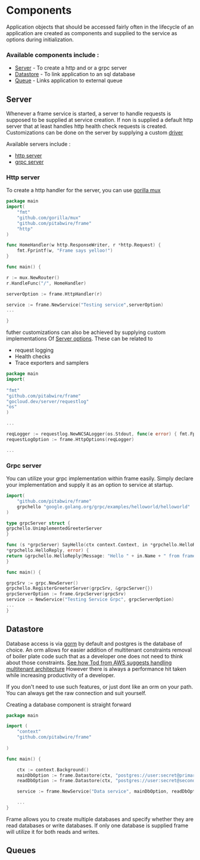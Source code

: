 
# Components

Application objects that should be accessed fairly often in the lifecycle of an application
are created as components and supplied to the service as options during initialization.

### Available components include :

- [Server](#server) - To create a http and or a grpc server
- [Datastore](#datastore) - To link application to an sql database 
- [Queue](#queues) - Links application to external queue

## Server

Whenever a frame service is started, a server to handle requests is supposed to be supplied at service creation. 
If non is supplied a default http server that at least handles http health check requests is created.
Customizations can be done on the server by supplying a custom [driver](https://pkg.go.dev/gocloud.dev/server/driver#Server)

Available servers include :
    
- [http server](#http-server)
- [grpc server](#grpc-server)

### Http server
To create a http handler for the server, you can use [gorilla mux](https://github.com/gorilla/mux)

````go
package main
import(
	"fmt"
	"github.com/gorilla/mux"
    "github.com/pitabwire/frame"
	"http"
)

func HomeHandler(w http.ResponseWriter, r *http.Request) {
    fmt.Fprintf(w, "Frame says yelloo!")
}

func main() {

r := mux.NewRouter()
r.HandleFunc("/", HomeHandler)

serverOption := frame.HttpHandler(r)

service := frame.NewService("Testing service",serverOption)
...

}
````
futher customizations can also be achieved by supplying custom implementations 
Of [Server options](https://pkg.go.dev/gocloud.dev/server#Options). These can be related to 

- request logging
- Health checks
- Trace exporters and samplers

````go
package main
import(
	
"fmt"	
"github.com/pitabwire/frame"
"gocloud.dev/server/requestlog"
"os"
)

... 

reqLogger := requestlog.NewNCSALogger(os.Stdout, func(e error) { fmt.Fprintln(os.Stderr, e) })
requestLogOption := frame.HttpOptions(reqLogger)

...
````

### Grpc server 

You can utilize your grpc implementation within frame easily.
Simply declare your implementation and supply it as an option to service at startup.

````go
import(
    "github.com/pitabwire/frame"
    grpchello "google.golang.org/grpc/examples/helloworld/helloworld"
)

type grpcServer struct {
grpchello.UnimplementedGreeterServer
}

func (s *grpcServer) SayHello(ctx context.Context, in *grpchello.HelloRequest) (
*grpchello.HelloReply, error) {
return &grpchello.HelloReply{Message: "Hello " + in.Name + " from frame"}, nil
}

func main() {

grpcSrv := grpc.NewServer()
grpchello.RegisterGreeterServer(grpcSrv, &grpcServer{})
grpcServerOption := frame.GrpcServer(grpcSrv)
service := NewService("Testing Service Grpc", grpcServerOption)
...
}
````


## Datastore

Database access is via [gorm](https://gorm.io/docs/) by default and postgres is the database of choice. 
An orm allows for easier addition of multitenant constraints removal of boiler plate code such that as a developer one does not need to think about those constraints.
[See how Tod from AWS suggests handling multitenant architecture](https://www.youtube.com/watch?v=mwQ5lipGTBI)
However there is always a performance hit taken while increasing productivity of a developer.

If you don't need to use such features, or just dont like an orm on your path. 
You can always get the raw connection and suit yourself.

Creating a database component is straight forward

````go
package main

import (
	"context"
	"github.com/pitabwire/frame"
	
)

func main() {

	ctx := context.Background()
	mainDbOption := frame.Datastore(ctx, "postgres://user:secret@primary_server/service_db", false)
	readDbOption := frame.Datastore(ctx, "postgres://user:secret@secondary_server/service_db", true)

	service := frame.NewService("Data service", mainDbOption, readDbOption)

	...
}
````

Frame allows you to create multiple databases and specify whether they are read databases or write databases.
If only one database is supplied frame will utilize it for both reads and writes.

## Queues
